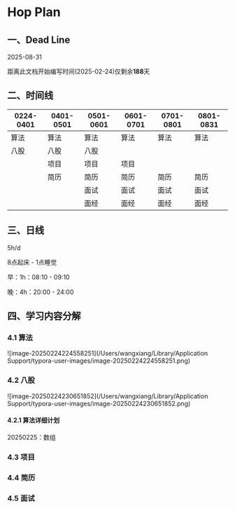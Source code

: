 # Hop Plan

## 一、Dead Line 

2025-08-31

距离此文档开始编写时间(2025-02-24)仅剩余**188**天

## 二、时间线

| 0224-0401 | 0401-0501 | 0501-0601 | 0601-0701 | 0701-0801 | 0801-0831 |
| --------- | --------- | --------- | --------- | --------- | --------- |
| 算法      | 算法      | 算法      | 算法      | 算法      | 算法      |
| 八股      | 八股      | 八股      |           |           |           |
|           | 项目      | 项目      | 项目      |           |           |
|           | 简历      | 简历      | 简历      | 简历      | 简历      |
|           |           | 面试      | 面试      | 面试      | 面试      |
|           |           | 面经      | 面经      | 面经      | 面经      |

## 三、日线

5h/d

8点起床 - 1点睡觉

早：1h：08:10 - 09:10 

晚：4h：20:00 - 24:00

## 四、学习内容分解

### 4.1 算法

![image-20250224224558251](/Users/wangxiang/Library/Application Support/typora-user-images/image-20250224224558251.png)

### 4.2 八股

![image-20250224230651852](/Users/wangxiang/Library/Application Support/typora-user-images/image-20250224230651852.png)

#### 4.2.1 算法详细计划

20250225：数组



### 4.3 项目



### 4.4 简历



### 4.5 面试

